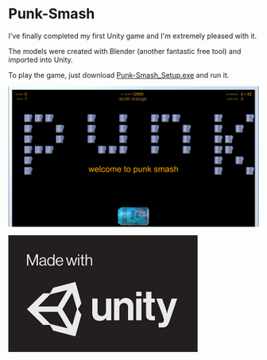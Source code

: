# Punk-Smash
I've finally completed my first Unity game and I'm extremely pleased with it.

The models were created with Blender (another fantastic free tool) and imported into Unity.

To play the game, just download [Punk-Smash_Setup.exe](Punk-Smash_Setup.exe) and run it.

![Screenshot](Screenshot.png)

![UnityLogo](Unity-Logo.png)
